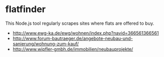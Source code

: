 # flatfinder
This Node.js tool regularly scrapes sites where flats are offered to buy.

* http://www.ewg-ka.de/ewg/wohnen/index.php?navid=366561366561
* http://www.forum-bautraeger.de/angebote-neubau-und-sanierung/wohnung-zum-kauf/
* http://www.wipfler-gmbh.de/immobilien/neubauprojekte/